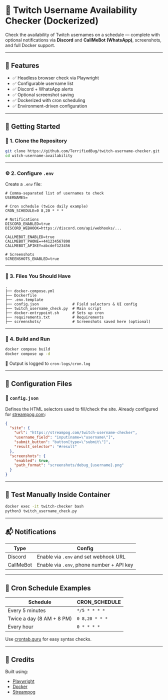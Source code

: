 # 🐳 Twitch Username Availability Checker (Dockerized)

Check the availability of Twitch usernames on a schedule — complete with optional notifications via **Discord** and **CallMeBot (WhatsApp)**, screenshots, and full Docker support.

---

## 🧰 Features

- ✅ Headless browser check via Playwright
- ✅ Configurable username list
- ✅ Discord + WhatsApp alerts
- ✅ Optional screenshot saving
- ✅ Dockerized with cron scheduling
- ✅ Environment-driven configuration

---

## 🚀 Getting Started

### 🐳 1. Clone the Repository

```bash
git clone https://github.com/TerrifiedBug/twitch-username-checker.git
cd witch-username-availability
```

---

### ⚙️ 2. Configure `.env`

Create a `.env` file:

```env
# Comma-separated list of usernames to check
USERNAMES=

# Cron schedule (twice daily example)
CRON_SCHEDULE=0 8,20 * * *

# Notifications
DISCORD_ENABLED=true
DISCORD_WEBHOOK=https://discord.com/api/webhooks/...

CALLMEBOT_ENABLED=true
CALLMEBOT_PHONE=+441234567890
CALLMEBOT_APIKEY=abcdef123456

# Screenshots
SCREENSHOTS_ENABLED=true
```

---

### 📁 3. Files You Should Have

```
.
├── docker-compose.yml
├── Dockerfile
├── .env.template
├── config.json               # Field selectors & UI config
├── twitch_username_check.py  # Main script
├── docker-entrypoint.sh      # Sets up cron
├── requirements.txt          # Requirements
├── screenshots/              # Screenshots saved here (optional)
```

---

### 🐳 4. Build and Run

```bash
docker compose build
docker compose up -d
```

📝 Output is logged to `cron-logs/cron.log`

---

## 🔧 Configuration Files

### 📄 `config.json`

Defines the HTML selectors used to fill/check the site. Already configured for [streampog.com](https://streampog.com):

```json
{
  "site": {
    "url": "https://streampog.com/twitch-username-checker",
    "username_field": "input[name=\"username\"]",
    "submit_button": "button[type=\"submit\"]",
    "result_selector": "#result"
  },
  "screenshots": {
    "enabled": true,
    "path_format": "screenshots/debug_{username}.png"
  }
}
```

---

## 🧪 Test Manually Inside Container

```bash
docker exec -it twitch-checker bash
python3 twitch_username_check.py
```

---

## 📬 Notifications

| Type        | Config                                  |
|-------------|------------------------------------------|
| Discord     | Enable via `.env` and set webhook URL    |
| CallMeBot   | Enable via `.env`, phone number + API key|

---

## 📅 Cron Schedule Examples

| Schedule            | CRON_SCHEDULE              |
|---------------------|----------------------------|
| Every 5 minutes     | `*/5 * * * *`              |
| Twice a day (8 AM + 8 PM) | `0 8,20 * * *`        |
| Every hour          | `0 * * * *`                |

Use [crontab.guru](https://crontab.guru) for easy syntax checks.

---

## 🙌 Credits

Built using:

- [Playwright](https://playwright.dev/)
- [Docker](https://docker.com/)
- [Streampog](https://streampog.com/)
